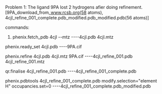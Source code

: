 Problem 1: The ligand 9PA lost 2 hydrogens afier doing refinement.[9PA_download_from_www.rcsb.org(58 atoms), 4cjl_refine_001_complete.pdb_modified.pdb_modified.pdb(56 atoms)]

commands:

1. phenix.fetch_pdb 4cjl --mtz ----4cjl.pdb 4cjl.mtz

phenix.ready_set 4cjl.pdb ----9PA.cif

phenix.refine 4cjl.pdb 4cjl.mtz 9PA.cif ----4cjl_refine_001.pdb 4cjl_refine_001.mtz

qr.finalise 4cjl_refine_001.pdb ----4cjl_refine_001_complete.pdb

phenix.pdbtools 4cjl_refine_001_complete.pdb modify.selection="element H" occupancies.set=0 ----4cjl_refine_001_complete.pdb_modified.pdb
